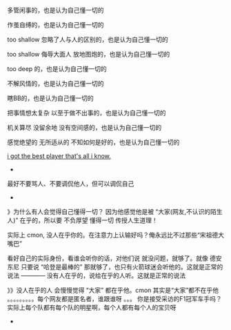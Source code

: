 
多管闲事的，也是认为自己懂一切的

作茧自缚的，也是认为自己懂一切的

too shallow 忽略了人与人的区别的，也是认为自己懂一切的

too shallow 侮辱大面人 放地图炮的，也是认为自己懂一切的

too deep 的，也是认为自己懂一切的

不解风情的，也是认为自己懂一切的

瞎BB的，也是认为自己懂一切的

把事情想太复杂 以至于做不出事的，也是认为自己懂一切的

机关算尽 没留余地 没有空间感的，也是认为自己懂一切的

感觉绝望的 无所适从的 不知如何是好的，也是认为自己懂一切的

[i got the best player that's all i know. ](https://twitter.com/hoopshype/status/852551345408274434)

-

最好不要骂人、不要调侃他人，但可以调侃自己

-


》为什么有人会觉得自己懂得一切？
因为他感觉他是被 “大家(网友,不认识的陌生人)” 在乎的，所以要 不负厚望 懂得一切 传授人生道理！

实际上
cmon, 没人在乎你的。在注意力上认输好吗？俺永远比不过那些“宋祖德大嘴巴”

看好自己的实际身份，看谁会听你的话，对他们说 就没问题，就够了。就像 德安东尼 只要说 “哈登是最棒的” 那就够了，也只有火箭球迷会听他的。这就是正常的说法 ———— 没有人在乎的，说给在乎的人听。这就是正常的说法

》》没人在乎的人 会慢慢觉得 “大家” 都在乎他。cmon 其实是“大家”都不在乎他 。。。。。。。。。每个网友都是匿名者，谁跟谁呀 。。。 你是接受采访的F1冠军车手吗？实际上每个队都有每个队的明星啊，每个人都有每个人的宝贝呀 

-
